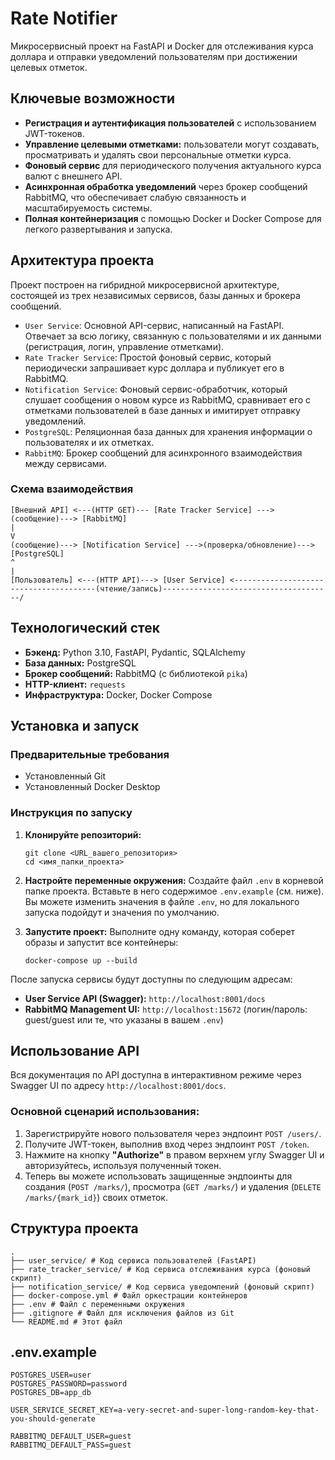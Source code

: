 # Rate Notifier

Микросервисный проект на FastAPI и Docker для отслеживания курса доллара и отправки уведомлений пользователям при достижении целевых отметок.

## Ключевые возможности

*   **Регистрация и аутентификация пользователей** с использованием JWT-токенов.
*   **Управление целевыми отметками:** пользователи могут создавать, просматривать и удалять свои персональные отметки курса.
*   **Фоновый сервис** для периодического получения актуального курса валют с внешнего API.
*   **Асинхронная обработка уведомлений** через брокер сообщений RabbitMQ, что обеспечивает слабую связанность и масштабируемость системы.
*   **Полная контейнеризация** с помощью Docker и Docker Compose для легкого развертывания и запуска.

## Архитектура проекта

Проект построен на гибридной микросервисной архитектуре, состоящей из трех независимых сервисов, базы данных и брокера сообщений.

*   `User Service`: Основной API-сервис, написанный на FastAPI. Отвечает за всю логику, связанную с пользователями и их данными (регистрация, логин, управление отметками).
*   `Rate Tracker Service`: Простой фоновый сервис, который периодически запрашивает курс доллара и публикует его в RabbitMQ.
*   `Notification Service`: Фоновый сервис-обработчик, который слушает сообщения о новом курсе из RabbitMQ, сравнивает его с отметками пользователей в базе данных и имитирует отправку уведомлений.
*   `PostgreSQL`: Реляционная база данных для хранения информации о пользователях и их отметках.
*   `RabbitMQ`: Брокер сообщений для асинхронного взаимодействия между сервисами.

### Схема взаимодействия
```
[Внешний API] <---(HTTP GET)--- [Rate Tracker Service] --->(сообщение)---> [RabbitMQ]
|
V
(сообщение)---> [Notification Service] --->(проверка/обновление)---> [PostgreSQL]
^
|
[Пользователь] <---(HTTP API)---> [User Service] <---------------------------------------(чтение/запись)--------------------------------------/
```


## Технологический стек

*   **Бэкенд:** Python 3.10, FastAPI, Pydantic, SQLAlchemy
*   **База данных:** PostgreSQL
*   **Брокер сообщений:** RabbitMQ (с библиотекой `pika`)
*   **HTTP-клиент:** `requests`
*   **Инфраструктура:** Docker, Docker Compose

## Установка и запуск

### Предварительные требования
*   Установленный Git
*   Установленный Docker Desktop

### Инструкция по запуску

1.  **Клонируйте репозиторий:**
    ```
    git clone <URL_вашего_репозитория>
    cd <имя_папки_проекта>
    ```

2.  **Настройте переменные окружения:**
    Создайте файл `.env` в корневой папке проекта. Вставьте в него содержимое `.env.example` (см. ниже).
    Вы можете изменить значения в файле `.env`, но для локального запуска подойдут и значения по умолчанию.

3.  **Запустите проект:**
    Выполните одну команду, которая соберет образы и запустит все контейнеры:
    ```
    docker-compose up --build
    ```

После запуска сервисы будут доступны по следующим адресам:
*   **User Service API (Swagger):** `http://localhost:8001/docs`
*   **RabbitMQ Management UI:** `http://localhost:15672` (логин/пароль: guest/guest или те, что указаны в вашем `.env`)

## Использование API

Вся документация по API доступна в интерактивном режиме через Swagger UI по адресу `http://localhost:8001/docs`.

### Основной сценарий использования:
1.  Зарегистрируйте нового пользователя через эндпоинт `POST /users/`.
2.  Получите JWT-токен, выполнив вход через эндпоинт `POST /token`.
3.  Нажмите на кнопку **"Authorize"** в правом верхнем углу Swagger UI и авторизуйтесь, используя полученный токен.
4.  Теперь вы можете использовать защищенные эндпоинты для создания (`POST /marks/`), просмотра (`GET /marks/`) и удаления (`DELETE /marks/{mark_id}`) своих отметок.

## Структура проекта
```
.
├── user_service/ # Код сервиса пользователей (FastAPI)
├── rate_tracker_service/ # Код сервиса отслеживания курса (фоновый скрипт)
├── notification_service/ # Код сервиса уведомлений (фоновый скрипт)
├── docker-compose.yml # Файл оркестрации контейнеров
├── .env # Файл с переменными окружения
├── .gitignore # Файл для исключения файлов из Git
└── README.md # Этот файл
```

## .env.example
```
POSTGRES_USER=user
POSTGRES_PASSWORD=password
POSTGRES_DB=app_db

USER_SERVICE_SECRET_KEY=a-very-secret-and-super-long-random-key-that-you-should-generate

RABBITMQ_DEFAULT_USER=guest
RABBITMQ_DEFAULT_PASS=guest
```